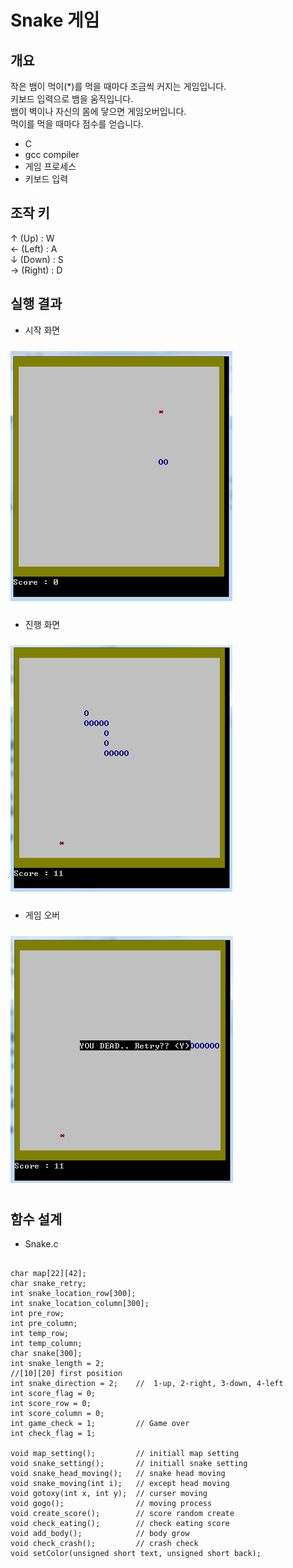 # Snake 게임

개요
-------------
작은 뱀이 먹이(*)를 먹을 때마다 조금씩 커지는 게임입니다.  
키보드 입력으로 뱀을 움직입니다.  
뱀이 벽이나 자신의 몸에 닿으면 게임오버입니다.  
먹이를 먹을 때마다 점수를 얻습니다.  

+ C
+ gcc compiler
+ 게임 프로세스
+ 키보드 입력

조작 키
-------------
↑ (Up) : W  
← (Left) : A  
↓ (Down) : S  
→ (Right) : D

실행 결과
-------------
+ 시작 화면
<p>
  <img src="1.png" vspace="10">
</p>

+ 진행 화면
<p>
  <img src="2.png" vspace="10">
</p>

+ 게임 오버
<p>
  <img src="3.png" vspace="10">
</p>

함수 설계
-------------
+ Snake.c
<pre><code>
char map[22][42];
char snake_retry;
int snake_location_row[300];
int snake_location_column[300];
int pre_row;
int pre_column;
int temp_row;
int temp_column;
char snake[300];
int snake_length = 2;
//[10][20] first position
int snake_direction = 2;	//	1-up, 2-right, 3-down, 4-left
int score_flag = 0;
int score_row = 0;
int score_column = 0;
int game_check = 1;			// Game over
int check_flag = 1;			

void map_setting();			// initiall map setting
void snake_setting();		// initiall snake setting
void snake_head_moving();	// snake head moving
void snake_moving(int i);	// except head moving
void gotoxy(int x, int y);	// curser moving
void gogo();				// moving process
void create_score();		// score random create
void check_eating();		// check eating score
void add_body();			// body grow
void check_crash();			// crash check
void setColor(unsigned short text, unsigned short back);
</code></pre>
